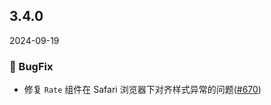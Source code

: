 ## 3.4.0
2024-09-19

### 🐞 BugFix
- 修复 `Rate` 组件在 Safari 浏览器下对齐样式异常的问题([#670](https://github.com/sheinsight/shineout-next/pull/670))






